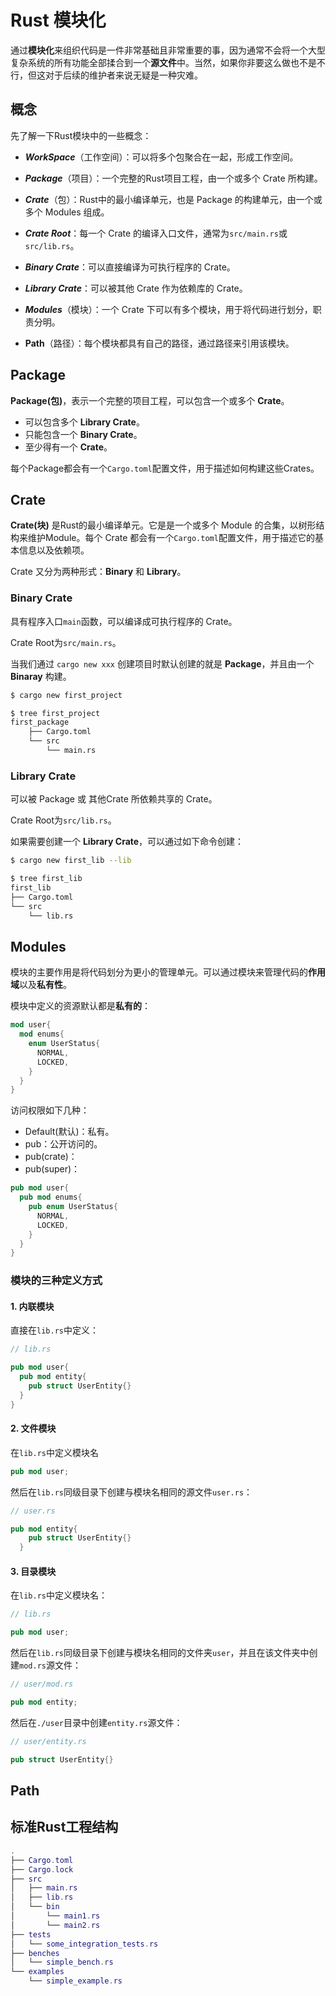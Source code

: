 # Rust 模块化

通过**模块化**来组织代码是一件非常基础且非常重要的事，因为通常不会将一个大型复杂系统的所有功能全部揉合到一个**源文件**中。当然，如果你非要这么做也不是不行，但这对于后续的维护者来说无疑是一种灾难。

## 概念

先了解一下Rust模块中的一些概念：

- ***WorkSpace***（工作空间）：可以将多个包聚合在一起，形成工作空间。

- ***Package***（项目）：一个完整的Rust项目工程，由一个或多个 Crate 所构建。
- ***Crate***（包）：Rust中的最小编译单元，也是 Package 的构建单元，由一个或多个 Modules 组成。
- ***Crate Root***：每一个 Crate 的编译入口文件，通常为`src/main.rs`或`src/lib.rs`。
- ***Binary Crate***：可以直接编译为可执行程序的 Crate。
- ***Library Crate***：可以被其他 Crate 作为依赖库的  Crate。
- ***Modules***（模块）：一个 Crate 下可以有多个模块，用于将代码进行划分，职责分明。
- **Path**（路径）：每个模块都具有自己的路径，通过路径来引用该模块。

## Package

**Package(包)**，表示一个完整的项目工程，可以包含一个或多个 **Crate**。

- 可以包含多个 **Library Crate**。
- 只能包含一个 **Binary Crate**。
- 至少得有一个 **Crate**。

每个Package都会有一个`Cargo.toml`配置文件，用于描述如何构建这些Crates。



## Crate

**Crate(块)** 是Rust的最小编译单元。它是是一个或多个 Module 的合集，以树形结构来维护Module。每个 Crate 都会有一个`Cargo.toml`配置文件，用于描述它的基本信息以及依赖项。

Crate 又分为两种形式：**Binary** 和 **Library**。

### Binary Crate

具有程序入口`main`函数，可以编译成可执行程序的 Crate。

Crate Root为`src/main.rs`。

当我们通过 `cargo new xxx` 创建项目时默认创建的就是 **Package**，并且由一个 **Binaray** 构建。

```bash
$ cargo new first_project

$ tree first_project
first_package
    ├── Cargo.toml
    └── src
        └── main.rs
```

### Library Crate

可以被 Package 或 其他Crate 所依赖共享的 Crate。

Crate Root为`src/lib.rs`。

如果需要创建一个 **Library Crate**，可以通过如下命令创建：

```bash
$ cargo new first_lib --lib

$ tree first_lib
first_lib
├── Cargo.toml
└── src
    └── lib.rs
```

## Modules

模块的主要作用是将代码划分为更小的管理单元。可以通过模块来管理代码的**作用域**以及**私有性**。

模块中定义的资源默认都是**私有的**：

```rust
mod user{
  mod enums{
    enum UserStatus{
      NORMAL,
      LOCKED,
    }
  }
}
```

访问权限如下几种：

- Default(默认)：私有。
- pub：公开访问的。
- pub(crate)：
- pub(super)：

```rust
pub mod user{
  pub mod enums{
    pub enum UserStatus{
      NORMAL,
      LOCKED,
    }
  }
}
```





### 模块的三种定义方式

####  1. 内联模块

直接在`lib.rs`中定义：

```rust
// lib.rs

pub mod user{
  pub mod entity{
    pub struct UserEntity{}
  }
}
```

#### 2.  文件模块

在`lib.rs`中定义模块名

```rust
pub mod user;
```

然后在`lib.rs`同级目录下创建与模块名相同的源文件`user.rs`：

```rust
// user.rs

pub mod entity{
    pub struct UserEntity{}
  }
```

#### 3. 目录模块

在`lib.rs`中定义模块名：

```rust
// lib.rs

pub mod user;
```

然后在`lib.rs`同级目录下创建与模块名相同的文件夹`user`，并且在该文件夹中创建`mod.rs`源文件：

```rust
// user/mod.rs

pub mod entity;
```

然后在`./user`目录中创建`entity.rs`源文件：

```rust
// user/entity.rs

pub struct UserEntity{}
```

## Path



## 标准Rust工程结构

```lua
.
├── Cargo.toml
├── Cargo.lock
├── src
│   ├── main.rs
│   ├── lib.rs
│   └── bin
│       └── main1.rs
│       └── main2.rs
├── tests
│   └── some_integration_tests.rs
├── benches
│   └── simple_bench.rs
└── examples
    └── simple_example.rs
```

